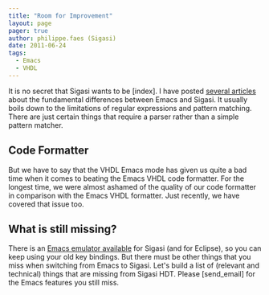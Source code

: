 ```yaml
---
title: "Room for Improvement"
layout: page 
pager: true
author: philippe.faes (Sigasi)
date: 2011-06-24
tags: 
  - Emacs
  - VHDL
---
```

It is no secret that Sigasi wants to be [index]. I have posted [several articles](.) about the fundamental differences between Emacs and Sigasi. It usually boils down to the limitations of regular expressions and pattern matching. There are just certain things that require a parser rather than a simple pattern matcher.

## Code Formatter

But we have to say that the VHDL Emacs mode has given us quite a bad time when it comes to beating the Emacs VHDL code formatter. For the longest time, we were almost ashamed of the quality of our code formatter in comparison with the Emacs VHDL formatter. Just recently, we have covered that issue too.

## What is still missing?

There is an [Emacs emulator available](/faq.html#Emacs) for Sigasi (and for Eclipse), so you can keep using your old key bindings. But there must be other things that you miss when switching from Emacs to Sigasi. Let's build a list of (relevant and technical) things that are missing from Sigasi HDT. Please [send_email] for the Emacs features you still miss.